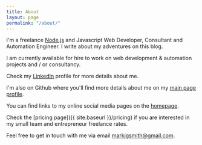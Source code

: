 ```yaml
---
title: About
layout: page
permalink: "/about/"
---
```


I'm a freelance [Node.js](https://en.wikipedia.org/wiki/Node.js) and Javascript Web Developer, Consultant and Automation Engineer. I write about my adventures on this blog.

I am currently available for hire to work on web development & automation projects and / or consultancy.

Check my [LinkedIn](https://www.linkedin.com/in/markjgsmith) profile for more details about me.

I'm also on Github where you'll find more details about me on my [main page profile](https://github.com/mjgs).

You can find links to my online social media pages on the [homepage](https://markjgsmith.com).

Check the [pricing page]({{ site.baseurl }}/pricing) if you are interested in my small team and entrepreneur freelance rates.

Feel free to get in touch with me via email markjgsmith@gmail.com.
